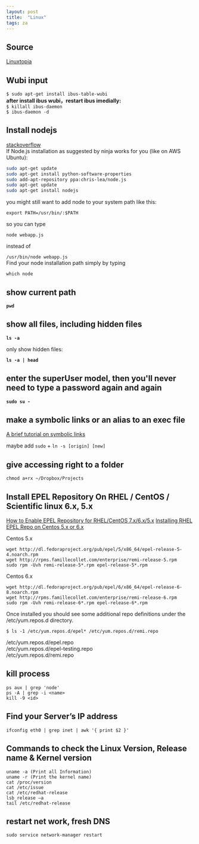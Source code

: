 ```yaml
---
layout: post
title:  "Linux"
tags: za
---
```


## Source
[Linuxtopia](http://www.linuxtopia.org/)

## Wubi input

`$ sudo apt-get install ibus-table-wubi`  
__after install ibus wubi，restart ibus imedially:__  
`$ killall ibus-daemon`  
`$ ibus-daemon -d`


## Install nodejs

[stackoverflow](http://stackoverflow.com/questions/2424346/getting-error-while-running-simple-javascript-using-node-framework)  
If Node.js installation as suggested by ninja works for you (like on AWS Ubuntu):

```bash
sudo apt-get update  
sudo apt-get install python-software-properties
sudo add-apt-repository ppa:chris-lea/node.js
sudo apt-get update  
sudo apt-get install nodejs
```
you might still want to add node to your system path like this:

`export PATH=/usr/bin/:$PATH`  

so you can type

`node webapp.js`  

instead of

`/usr/bin/node webapp.js`  
Find your node installation path simply by typing

`which node`


## show current path

**`pwd`**


## show all files, including hidden files

**`ls -a`**

only show hidden files:

**`ls -a | head`**

## enter the superUser model, then you'll never need to type a password again and again

**`sudo su -`**

## make a symbolic links or an alias to an exec file
[A brief tutorial on symbolic links](http://hints.macworld.com/article.php?story=2001110610290643)

maybe add `sudo` + `ln -s [origin] [new]`

## give accessing right to a folder

	chmod a+rx ~/Dropbox/Projects
## Install EPEL Repository On RHEL / CentOS / Scientific linux 6.x, 5.x
[How to Enable EPEL Repository for RHEL/CentOS 7.x/6.x/5.x](http://www.tecmint.com/how-to-enable-epel-repository-for-rhel-centos-6-5/)
[Installing RHEL EPEL Repo on Centos 5.x or 6.x](http://www.rackspace.com/knowledge_center/article/installing-rhel-epel-repo-on-centos-5x-or-6x)

Centos 5.x

	wget http://dl.fedoraproject.org/pub/epel/5/x86_64/epel-release-5-4.noarch.rpm
	wget http://rpms.famillecollet.com/enterprise/remi-release-5.rpm
	sudo rpm -Uvh remi-release-5*.rpm epel-release-5*.rpm

Centos 6.x

	wget http://dl.fedoraproject.org/pub/epel/6/x86_64/epel-release-6-8.noarch.rpm
	wget http://rpms.famillecollet.com/enterprise/remi-release-6.rpm
	sudo rpm -Uvh remi-release-6*.rpm epel-release-6*.rpm

Once installed you should see some additional repo definitions under the /etc/yum.repos.d directory.

	$ ls -1 /etc/yum.repos.d/epel* /etc/yum.repos.d/remi.repo

/etc/yum.repos.d/epel.repo  
/etc/yum.repos.d/epel-testing.repo  
/etc/yum.repos.d/remi.repo

## kill process
	ps aux | grep 'node'
	ps -A | grep -i <name>
	kill -9 <id>

## Find your Server’s IP address
	ifconfig eth0 | grep inet | awk '{ print $2 }'


## Commands to check the Linux Version, Release name & Kernel version
	uname -a (Print all Information)
	uname -r (Print the kernel name)
	cat /proc/version
	cat /etc/issue
	cat /etc/redhat-release
	lsb_release –a
	tail /etc/redhat-release


## restart net work, fresh DNS
	sudo service network-manager restart
	
	
	
